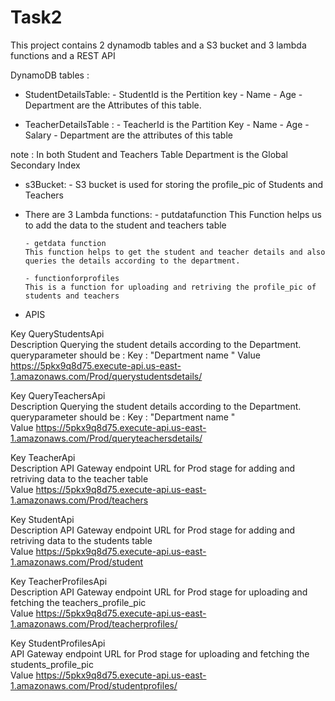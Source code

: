 # Task2 
This project contains 2 dynamodb tables and a S3 bucket and 3 lambda functions and a REST API

DynamoDB tables :
* StudentDetailsTable:
      - StudentId is the Pertition key
      - Name
      - Age
      - Department are the Attributes of this table.
      
* TeacherDetailsTable :
      - TeacherId is the Partition Key 
      - Name
      - Age 
      - Salary
      - Department are the attributes of this table 
      
note : In both Student and Teachers Table Department is the Global Secondary Index 

* s3Bucket:
      - S3 bucket is used for storing the profile_pic of Students and Teachers 
      
* There are 3 Lambda functions:
      - putdatafunction 
      This Function helps us to add the data to the student and teachers table 

      - getdata function
      This function helps to get the student and teacher details and also queries the details according to the department.
   
      - functionforprofiles
      This is a function for uploading and retriving the profile_pic of students and teachers 
      
      
* APIS 

Key                 QueryStudentsApi                                                                                                                    
Description         Querying the student details according to the Department. 
                    queryparameter should be  : 
                                                Key    :    "Department name "
Value               https://5pkx9q8d75.execute-api.us-east-1.amazonaws.com/Prod/querystudentsdetails/                                                   


Key                 QueryTeachersApi                                                                                                                    
Description         Querying the student details according to the Department. 
                    queryparameter should be  : 
                                                Key    :    "Department name "                                                                          
Value               https://5pkx9q8d75.execute-api.us-east-1.amazonaws.com/Prod/queryteachersdetails/                                                   


Key                 TeacherApi                                                                                                                          
Description         API Gateway endpoint URL for Prod stage for adding and retriving data to the teacher table                                            
Value               https://5pkx9q8d75.execute-api.us-east-1.amazonaws.com/Prod/teachers                                                                


Key                 StudentApi                                                                                                                          
Description         API Gateway endpoint URL for Prod stage for adding and retriving data to the students table                          
Value               https://5pkx9q8d75.execute-api.us-east-1.amazonaws.com/Prod/student                                                                 

Key                 TeacherProfilesApi                                                                                                                  
Description         API Gateway endpoint URL for Prod stage for uploading and fetching the teachers_profile_pic                                  
Value               https://5pkx9q8d75.execute-api.us-east-1.amazonaws.com/Prod/teacherprofiles/                                                        

Key                 StudentProfilesApi                                                                                                                  
API Gateway endpoint URL for Prod stage for uploading and fetching the students_profile_pic                                                        
Value               https://5pkx9q8d75.execute-api.us-east-1.amazonaws.com/Prod/studentprofiles/  
 


